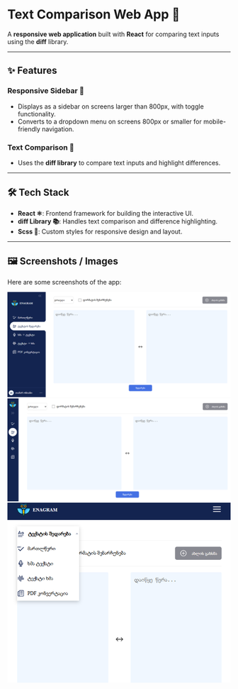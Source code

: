 # Text Comparison Web App 🚀

A **responsive web application** built with **React** for comparing text inputs using the **diff** library.

---

## ✨ Features

### Responsive Sidebar 📱

-   Displays as a sidebar on screens larger than 800px, with toggle functionality.
-   Converts to a dropdown menu on screens 800px or smaller for mobile-friendly navigation.

### Text Comparison 📝

-   Uses the **diff library** to compare text inputs and highlight differences.

---

## 🛠️ Tech Stack

-   **React ⚛️**: Frontend framework for building the interactive UI.
-   **diff Library 📚**: Handles text comparison and difference highlighting.
-   **Scss 🎨**: Custom styles for responsive design and layout.

---

## 🖼️ Screenshots / Images

Here are some screenshots of the app:

![Desktop View](./screenshots/1.png)  
![Desktop View](./screenshots/2.png)  
![Mobile View](./screenshots/3.png)
